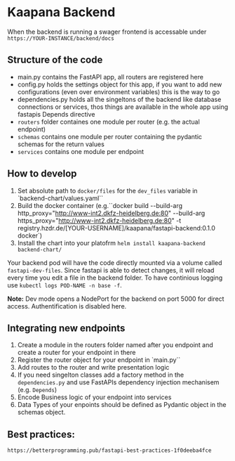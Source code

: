 Kaapana Backend
===============

When the backend is running a swager frontend is accessable under `https://YOUR-INSTANCE/backend/docs`

## Structure of the code

- main.py contains the FastAPI app, all routers are registered here
- config.py holds the settings object for this app, if you want to add new configurations (even over environment variables) this is the way to go
- dependencies.py holds all the singeltons of the backend like database connections or services, thos things are available in the whole app using fastapis Depends directive
- `routers` folder containes one module per router (e.g. the actual endpoint)
- `schemas` contains one module per router containing the pydantic schemas for the return values
- `services` contains one module per endpoint

## How to develop

1. Set absolute path to `docker/files` for the `dev_files` variable in  `backend-chart/values.yaml``
2. Build the docker container (e.g.``docker build --build-arg http_proxy="http://www-int2.dkfz-heidelberg.de:80" --build-arg https_proxy="http://www-int2.dkfz-heidelberg.de:80" -t registry.hzdr.de/[YOUR-USERNAME]/kaapana/fastapi-backend:0.1.0 docker`)
3. Install the chart into your platofrm `helm install kaapana-backend backend-chart/`

Your backend pod will have the code directly mounted via a volume called `fastapi-dev-files`. Since fastapi is able to detect changes, it will reload every time you edit a file in the backend folder. To have continious logging use `kubectl logs POD-NAME -n base -f`.

**Note:** Dev mode opens a NodePort for the backend on port 5000 for direct access. Authentification is disabled here.


## Integrating new endpoints

1. Create a module in the routers folder named after you endpoint and create a router for your endpoint in there
2. Register the router object for your endpoint in `main.py``
3. Add routes to the router and write presentation logic
4. If you need singelton classes add a factory method in the `dependencies.py` and use FastAPIs dependency injection mechanisem (e.g. `Depends`)
5. Encode Business logic of your endpoint into services
6. Data Types of your enpoints should be defined as Pydantic object in the schemas object.

## Best practices:
`https://betterprogramming.pub/fastapi-best-practices-1f0deeba4fce`